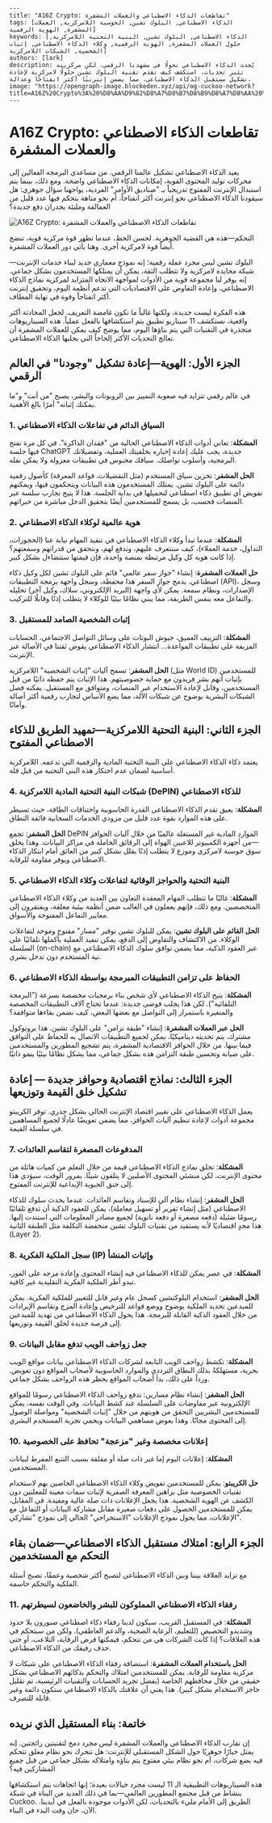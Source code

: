 ```
---
title: "A16Z Crypto: تقاطعات الذكاء الاصطناعي والعملات المشفرة"
tags: [الذكاء الاصطناعي, البلوك تشين, الحوسبة اللامركزية, العملات المشفرة, الهوية الرقمية]
keywords: [الذكاء الاصطناعي, البلوك تشين, البنية التحتية اللامركزية, حلول العملات المشفرة, الهوية الرقمية, وكلاء الذكاء الاصطناعي, إثبات الشخصية, الشبكات اللامركزية]
authors: [lark]
description: يُحدث الذكاء الاصطناعي تحولًا في مشهدنا الرقمي، لكن مركزيته تثير تحديات. استكشف كيف تقدم تقنية البلوك تشين حلولًا لامركزية لإعادة تشكيل مستقبل الذكاء الاصطناعي، مما يضمن إنترنتًا أكثر انفتاحًا وعدالة.
image: "https://opengraph-image.blockeden.xyz/api/og-cuckoo-network?title=A16Z%20Crypto%3A%20%D8%AA%D9%82%D8%A7%D8%B7%D8%B9%D8%A7%D8%AA%20%D8%A7%D9%84%D8%B0%D9%83%D8%A7%D8%A1%20%D8%A7%D9%84%D8%A7%D8%B5%D8%B7%D9%86%D8%A7%D8%B9%D9%8A%20%D9%88%D8%A7%D9%84%D8%B9%D9%85%D9%84%D8%A7%D8%AA%20%D8%A7%D9%84%D9%85%D8%B4%D9%81%D8%B1%D8%A9"
---
```

# A16Z Crypto: تقاطعات الذكاء الاصطناعي والعملات المشفرة

يعيد الذكاء الاصطناعي تشكيل عالمنا الرقمي. من مساعدي البرمجة الفعالين إلى محركات توليد المحتوى القوية، إمكانات الذكاء الاصطناعي واضحة. ومع ذلك، بينما يتم استبدال الإنترنت المفتوح تدريجياً بـ "صناديق الأوامر" الفردية، يواجهنا سؤال جوهري: هل سيقودنا الذكاء الاصطناعي نحو إنترنت أكثر انفتاحاً، أم نحو متاهة يتحكم فيها عدد قليل من العمالقة ومليئة بجدران دفع جديدة؟

![A16Z Crypto: تقاطعات الذكاء الاصطناعي والعملات المشفرة](https://opengraph-image.blockeden.xyz/api/og-cuckoo-network?title=A16Z%20Crypto%3A%20%D8%AA%D9%82%D8%A7%D8%B7%D8%B9%D8%A7%D8%AA%20%D8%A7%D9%84%D8%B0%D9%83%D8%A7%D8%A1%20%D8%A7%D9%84%D8%A7%D8%B5%D8%B7%D9%86%D8%A7%D8%B9%D9%8A%20%D9%88%D8%A7%D9%84%D8%B9%D9%85%D9%84%D8%A7%D8%AA%20%D8%A7%D9%84%D9%85%D8%B4%D9%81%D8%B1%D8%A9)

التحكم—هذه هي القضية الجوهرية. لحسن الحظ، عندما تظهر قوة مركزية قوية، تنضج أيضاً قوة لامركزية أخرى. وهنا يأتي دور العملات المشفرة.

البلوك تشين ليس مجرد عملة رقمية؛ إنه نموذج معماري جديد لبناء خدمات الإنترنت—شبكة محايدة لامركزية ولا تتطلب الثقة، يمكن أن يمتلكها المستخدمون بشكل جماعي. إنه يوفر لنا مجموعة قوية من الأدوات لمواجهة الاتجاه المتزايد لمركزية نماذج الذكاء الاصطناعي، وإعادة التفاوض على الاقتصاديات التي تدعم أنظمة اليوم، وتحقيق إنترنت أكثر انفتاحاً وقوة في نهاية المطاف.

هذه الفكرة ليست جديدة، ولكنها غالباً ما تكون غامضة التعريف. لجعل المحادثة أكثر واقعية، نستكشف 11 سيناريو تطبيق يتم استكشافها بالفعل عملياً. هذه السيناريوهات متجذرة في التقنيات التي يتم بناؤها اليوم، مما يوضح كيف يمكن للعملات المشفرة أن تعالج التحديات الأكثر إلحاحاً التي يجلبها الذكاء الاصطناعي.

## الجزء الأول: الهوية—إعادة تشكيل "وجودنا" في العالم الرقمي

في عالم رقمي تتزايد فيه صعوبة التمييز بين الروبوتات والبشر، يصبح "من أنت" و"ما يمكنك إثباته" أمرًا بالغ الأهمية.

### 1. السياق الدائم في تفاعلات الذكاء الاصطناعي

**المشكلة**: تعاني أدوات الذكاء الاصطناعي الحالية من "فقدان الذاكرة". في كل مرة تفتح فيها جلسة ChatGPT جديدة، يجب عليك إعادة إخباره بخلفيتك العملية، وتفضيلاتك البرمجية، وأسلوب تواصلك. سياقك محبوس في تطبيقات معزولة ولا يمكن نقله.

**الحل المشفر**: تخزين سياق المستخدم (مثل التفضيلات، قواعد المعرفة) كأصول رقمية دائمة على البلوك تشين. يمتلك المستخدمون هذه البيانات ويتحكمون فيها، ويمكنهم تفويض أي تطبيق ذكاء اصطناعي لتحميلها في بداية الجلسة. هذا لا يتيح تجارب سلسة عبر المنصات فحسب، بل يسمح للمستخدمين أيضًا بتحقيق الدخل مباشرة من خبراتهم.

### 2. هوية عالمية لوكلاء الذكاء الاصطناعي

**المشكلة**: عندما تبدأ وكلاء الذكاء الاصطناعي في تنفيذ المهام نيابة عنا (الحجوزات، التداول، خدمة العملاء)، كيف سنتعرف عليهم، وندفع لهم، ونتحقق من قدراتهم وسمعتهم؟ إذا كانت هوية كل وكيل مرتبطة بمنصة واحدة، فإن قيمتها ستتضاءل بشكل كبير.

**حل العملات المشفرة**: إنشاء "جواز سفر عالمي" قائم على البلوك تشين لكل وكيل ذكاء اصطناعي. يدمج جواز السفر هذا محفظة، وسجل واجهة برمجة التطبيقات (API)، وسجل الإصدارات، ونظام سمعة. يمكن لأي واجهة (البريد الإلكتروني، سلاك، وكيل آخر) تحليله والتفاعل معه بنفس الطريقة، مما يبني نظامًا بيئيًا للوكلاء لا يتطلب إذنًا وقابلًا للتركيب.

### 3. إثبات الشخصية الصامد للمستقبل

**المشكلة**: التزييف العميق، جيوش البوتات على وسائل التواصل الاجتماعي، الحسابات المزيفة على تطبيقات المواعدة... انتشار الذكاء الاصطناعي يقوض ثقتنا في الأصالة عبر الإنترنت.

**الحل المشفر**: تسمح آليات "إثبات الشخصية" اللامركزية (مثل World ID) للمستخدمين بإثبات أنهم بشر فريدون مع حماية خصوصيتهم. هذا الإثبات يتم حفظه ذاتيًا من قبل المستخدمين، وقابل لإعادة الاستخدام عبر المنصات، ومتوافق مع المستقبل. يمكنه فصل الشبكات البشرية بوضوح عن شبكات الآلة، مما يضع الأساس لتجارب رقمية أكثر أصالة وأمانًا.

## الجزء الثاني: البنية التحتية اللامركزية—تمهيد الطريق للذكاء الاصطناعي المفتوح

يعتمد ذكاء الذكاء الاصطناعي على البنية التحتية المادية والرقمية التي تدعمه. اللامركزية أساسية لضمان عدم احتكار هذه البنى التحتية من قبل قلة.

### 4. شبكات البنية التحتية المادية اللامركزية (DePIN) للذكاء الاصطناعي

**المشكلة**: يعيق تقدم الذكاء الاصطناعي القدرة الحاسوبية واختناقات الطاقة، حيث تسيطر على هذه الموارد بقوة عدد قليل من مزودي الخدمات السحابية فائقة النطاق.

**الحل المشفر**: تجمع DePIN الموارد المادية غير المستغلة عالميًا من خلال آليات الحوافز—من أجهزة الكمبيوتر للاعبين الهواة إلى الرقائق الخاملة في مراكز البيانات. وهذا يخلق سوق حوسبة لامركزي وموزع لا يتطلب إذنًا يقلل بشكل كبير من العائق أمام ابتكار الذكاء الاصطناعي ويوفر مقاومة للرقابة.

### 5. البنية التحتية والحواجز الوقائية لتفاعلات وكلاء الذكاء الاصطناعي

**المشكلة**: غالبًا ما تتطلب المهام المعقدة التعاون بين العديد من وكلاء الذكاء الاصطناعي المتخصصين. ومع ذلك، فإنهم يعملون في الغالب ضمن أنظمة بيئية مغلقة، ويفتقرون إلى معايير التفاعل المفتوحة والأسواق.

**الحل القائم على البلوك تشين**: يمكن للبلوك تشين توفير "مسار" مفتوح وموحد لتفاعلات الوكلاء. من الاكتشاف والتفاوض إلى الدفع، يمكن تنفيذ العملية بأكملها تلقائيًا على السلسلة (on-chain) عبر العقود الذكية، مما يضمن توافق سلوك الذكاء الاصطناعي مع نية المستخدم دون تدخل بشري.

### 6. الحفاظ على تزامن التطبيقات المبرمجة بواسطة الذكاء الاصطناعي

**المشكلة**: يتيح الذكاء الاصطناعي لأي شخص بناء برمجيات مخصصة بسرعة ("البرمجة التلقائية"). لكن هذا يجلب فوضى جديدة: عندما تحتاج آلاف التطبيقات المخصصة والمتغيرة باستمرار إلى التواصل مع بعضها البعض، كيف نضمن بقاءها متوافقة؟

**الحل عبر العملات المشفرة**: إنشاء "طبقة تزامن" على البلوك تشين. هذا بروتوكول مشترك، يتم تحديثه ديناميكيًا، يمكن لجميع التطبيقات الاتصال به للحفاظ على التوافق فيما بينها. من خلال الحوافز الاقتصادية المشفرة، يتم تشجيع المطورين والمستخدمين على صيانة وتحسين طبقة التزامن هذه بشكل جماعي، مما يشكل نظامًا بيئيًا ينمو ذاتيًا.

## الجزء الثالث: نماذج اقتصادية وحوافز جديدة — إعادة تشكيل خلق القيمة وتوزيعها

يعمل الذكاء الاصطناعي على تغيير اقتصاد الإنترنت الحالي بشكل جذري. توفر الكريبتو مجموعة أدوات لإعادة تنظيم آليات الحوافز، مما يضمن تعويضًا عادلًا لجميع المساهمين في سلسلة القيمة.

### 7. المدفوعات المصغرة لتقاسم العائدات

**المشكلة**: تخلق نماذج الذكاء الاصطناعي قيمة من خلال التعلم من كميات هائلة من محتوى الإنترنت، لكن منشئي المحتوى الأصليين لا يتلقون شيئًا. بمرور الوقت، سيؤدي هذا إلى خنق الحيوية الإبداعية للإنترنت المفتوح.

**الحل المشفر**: إنشاء نظام آلي للإسناد وتقاسم العائدات. عندما يحدث سلوك للذكاء الاصطناعي (مثل إنشاء تقرير أو تسهيل معاملة)، يمكن للعقود الذكية أن تدفع تلقائيًا رسومًا ضئيلة (دفعة مصغرة أو دفعة نانوية) لجميع مصادر المعلومات التي استندت إليها. هذا مجدٍ اقتصاديًا لأنه يستفيد من تقنيات البلوك تشين منخفضة التكلفة مثل الطبقة الثانية (Layer 2).

### 8. سجل الملكية الفكرية (IP) وإثبات المنشأ

**المشكلة**: في عصر يمكن للذكاء الاصطناعي فيه إنشاء المحتوى وإعادة مزجه على الفور، تبدو أطر الملكية الفكرية التقليدية غير كافية.

**الحل المشفر**: استخدام البلوكتشين كسجل عام وغير قابل للتغيير للملكية الفكرية. يمكن للمبدعين تحديد الملكية بوضوح ووضع قواعد للترخيص وإعادة المزج وتقاسم الإيرادات من خلال العقود الذكية القابلة للبرمجة. هذا يحول الذكاء الاصطناعي من تهديد للمبدعين إلى فرصة جديدة لخلق القيمة وتوزيعها.

### 9. جعل زواحف الويب تدفع مقابل البيانات

**المشكلة**: تكشط زواحف الويب التابعة لشركات الذكاء الاصطناعي بيانات مواقع الويب بحرية، مستهلكةً بذلك النطاق الترددي والموارد الحاسوبية لأصحاب المواقع دون تعويض. ورداً على ذلك، بدأ أصحاب المواقع بحظر هذه الزواحف بشكل جماعي.

**الحل المشفر**: إنشاء نظام مسارين: تدفع زواحف الذكاء الاصطناعي رسومًا للمواقع الإلكترونية عبر مفاوضات على السلسلة عند كشط البيانات. وفي الوقت نفسه، يمكن للمستخدمين البشريين التحقق من هويتهم من خلال "إثبات الشخصية" ومواصلة الوصول إلى المحتوى مجانًا. وهذا يعوض مساهمي البيانات ويحمي تجربة المستخدم البشري.

### 10. إعلانات مخصصة وغير "مزعجة" تحافظ على الخصوصية

**المشكلة**: إعلانات اليوم إما غير ذات صلة أو مقلقة بسبب التتبع المفرط لبيانات المستخدمين.

**حل الكريبتو**: يمكن للمستخدمين تفويض وكلاء الذكاء الاصطناعي الخاصين بهم لاستخدام تقنيات الخصوصية مثل براهين المعرفة الصفرية لإثبات سمات معينة للمعلنين دون الكشف عن الهوية الشخصية. هذا يجعل الإعلانات ذات صلة عالية ومفيدة. في المقابل، يمكن للمستخدمين الحصول على دفعات صغيرة مقابل مشاركة البيانات أو التفاعل مع الإعلانات، مما يحول نموذج الإعلانات "الاستخراجي" الحالي إلى نموذج "تشاركي".

## الجزء الرابع: امتلاك مستقبل الذكاء الاصطناعي—ضمان بقاء التحكم مع المستخدمين

مع تزايد العلاقة بيننا وبين الذكاء الاصطناعي لتصبح أكثر شخصية وعمقًا، تصبح أسئلة الملكية والتحكم حاسمة.

### 11. رفقاء الذكاء الاصطناعي المملوكون للبشر والخاضعون لسيطرتهم

**المشكلة**: في المستقبل القريب، سيكون لدينا رفقاء ذكاء اصطناعي صبورون بلا حدود وشديدو التخصيص (للتعليم، الرعاية الصحية، والدعم العاطفي). ولكن من سيتحكم في هذه العلاقات؟ إذا كانت الشركات هي من تتحكم، فيمكنها فرض الرقابة، التلاعب، أو حتى حذف رفيقك من الذكاء الاصطناعي.

**الحل باستخدام العملات المشفرة**: استضافة رفقاء الذكاء الاصطناعي على شبكات لا مركزية مقاومة للرقابة. يمكن للمستخدمين امتلاك والتحكم بذكائهم الاصطناعي بشكل حقيقي من خلال محافظهم الخاصة (بفضل تجريد الحسابات والتقنيات الرئيسية، تم تقليل حاجز الاستخدام بشكل كبير). هذا يعني أن علاقتك بالذكاء الاصطناعي ستكون دائمة وغير قابلة للتصرف.

## خاتمة: بناء المستقبل الذي نريده

إن تقارب الذكاء الاصطناعي والعملات المشفرة ليس مجرد دمج لتقنيتين رائجتين. إنه يمثل خيارًا جوهريًا حول الشكل المستقبلي للإنترنت: هل نتحرك نحو نظام مغلق تتحكم فيه بضع شركات، أم نحو نظام بيئي مفتوح يتم بناؤه وامتلاكه بشكل جماعي من قبل جميع المشاركين فيه؟

هذه السيناريوهات التطبيقية الـ 11 ليست مجرد خيالات بعيدة؛ إنها اتجاهات يتم استكشافها بنشاط من قبل مجتمع المطورين العالمي—بما في ذلك العديد من البناة في شبكة Cuckoo. الطريق إلى الأمام مليء بالتحديات، لكن الأدوات موجودة بالفعل في أيدينا. الآن، حان وقت البدء في البناء.